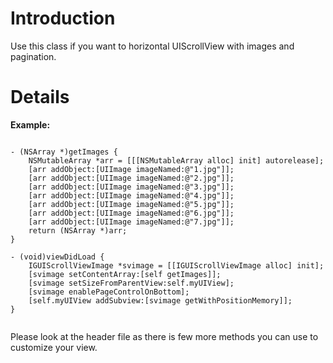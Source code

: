 # Introduction #

Use this class if you want to horizontal UIScrollView with images and pagination.


# Details #

**Example:**

```

- (NSArray *)getImages {
	NSMutableArray *arr = [[[NSMutableArray alloc] init] autorelease];
	[arr addObject:[UIImage imageNamed:@"1.jpg"]];
	[arr addObject:[UIImage imageNamed:@"2.jpg"]];
	[arr addObject:[UIImage imageNamed:@"3.jpg"]];
	[arr addObject:[UIImage imageNamed:@"4.jpg"]];
	[arr addObject:[UIImage imageNamed:@"5.jpg"]];
	[arr addObject:[UIImage imageNamed:@"6.jpg"]];
	[arr addObject:[UIImage imageNamed:@"7.jpg"]];
	return (NSArray *)arr;
}

- (void)viewDidLoad {
	IGUIScrollViewImage *svimage = [[IGUIScrollViewImage alloc] init];
	[svimage setContentArray:[self getImages]];
	[svimage setSizeFromParentView:self.myUIView];
	[svimage enablePageControlOnBottom];
	[self.myUIView addSubview:[svimage getWithPositionMemory]];
}


```

Please look at the header file as there is few more methods you can use to customize your view.

